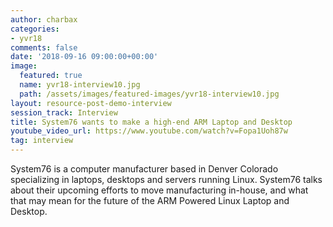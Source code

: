 ```yaml
---
author: charbax
categories:
- yvr18
comments: false
date: '2018-09-16 09:00:00+00:00'
image:
  featured: true
  name: yvr18-interview10.jpg
  path: /assets/images/featured-images/yvr18-interview10.jpg
layout: resource-post-demo-interview
session_track: Interview
title: System76 wants to make a high-end ARM Laptop and Desktop
youtube_video_url: https://www.youtube.com/watch?v=Fopa1Uoh87w
tag: interview
---
```

System76 is a computer manufacturer based in Denver Colorado specializing in laptops, desktops and servers running Linux. System76 talks about their upcoming efforts to move manufacturing in-house, and what that may mean for the future of the ARM Powered Linux Laptop and Desktop.